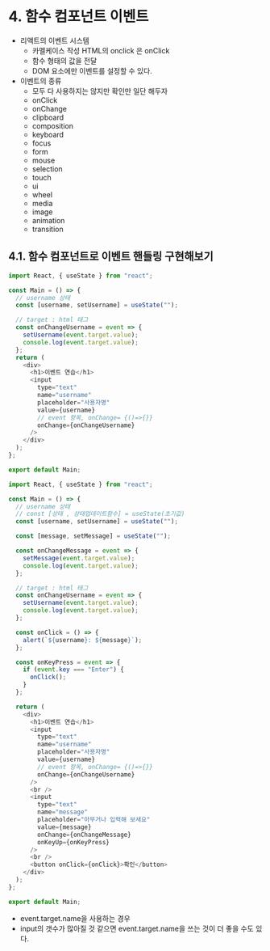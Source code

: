# 4. 함수 컴포넌트 이벤트

- 리액트의 이벤트 시스템
  - 카멜케이스 작성 HTML의 onclick 은 onClick
  - 함수 형태의 값을 전달
  - DOM 요소에만 이벤트를 설정할 수 있다.
- 이벤트의 종류
  - 모두 다 사용하지는 않지만 확인만 일단 해두자
  - onClick
  - onChange
  - clipboard
  - composition
  - keyboard
  - focus
  - form
  - mouse
  - selection
  - touch
  - ui
  - wheel
  - media
  - image
  - animation
  - transition

## 4.1. 함수 컴포넌트로 이벤트 핸들링 구현해보기

```js
import React, { useState } from "react";

const Main = () => {
  // username 상태
  const [username, setUsername] = useState("");

  // target : html 태그
  const onChangeUsername = event => {
    setUsername(event.target.value);
    console.log(event.target.value);
  };
  return (
    <div>
      <h1>이벤트 연습</h1>
      <input
        type="text"
        name="username"
        placeholder="사용자명"
        value={username}
        // event 항목, onChange= {()=>{}}
        onChange={onChangeUsername}
      />
    </div>
  );
};

export default Main;
```

```js
import React, { useState } from "react";

const Main = () => {
  // username 상태
  // const [상태 , 상태업데이트함수] = useState(초기값)
  const [username, setUsername] = useState("");

  const [message, setMessage] = useState("");

  const onChangeMessage = event => {
    setMessage(event.target.value);
    console.log(event.target.value);
  };

  // target : html 태그
  const onChangeUsername = event => {
    setUsername(event.target.value);
    console.log(event.target.value);
  };

  const onClick = () => {
    alert(`${username}: ${message}`);
  };

  const onKeyPress = event => {
    if (event.key === "Enter") {
      onClick();
    }
  };

  return (
    <div>
      <h1>이벤트 연습</h1>
      <input
        type="text"
        name="username"
        placeholder="사용자명"
        value={username}
        // event 항목, onChange= {()=>{}}
        onChange={onChangeUsername}
      />
      <br />
      <input
        type="text"
        name="message"
        placeholder="아무거나 입력해 보새요"
        value={message}
        onChange={onChangeMessage}
        onKeyUp={onKeyPress}
      />
      <br />
      <button onClick={onClick}>확인</button>
    </div>
  );
};

export default Main;
```

- event.target.name을 사용하는 경우
- input의 갯수가 많아질 것 같으면 event.target.name을 쓰는 것이 더 좋을 수도 있다.
